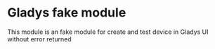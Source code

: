 # Gladys fake module

This module is an fake module for create and test device in Gladys UI without error returned
